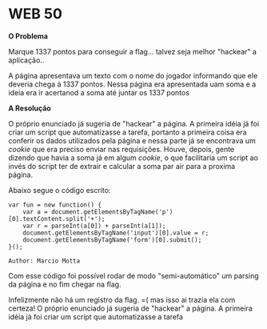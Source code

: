 # WEB 50

**O Problema**

Marque 1337 pontos para conseguir a flag... talvez seja melhor "hackear" a aplicação..


A página apresentava um texto com o nome do jogador informando que ele deveria chega à 1337 pontos. Nessa página era apresentada uam
soma e a ideia era ir acertanod a soma até juntar os 1337 pontos

**A Resolução**

O próprio enunciado já sugeria de "hackear" a página. A primeira idéia  já foi criar um script que automatizasse a tarefa, portanto a primeira coisa era conferir os dados utilizados pela página e nessa parte já se encontrava um *cookie* que era preciso enviar nas requisições. Houve, depois, gente dizendo que havia a soma já em algum *cookie*, o que facilitaria um script ao invés do script ter de extrair e calcular a soma par air para a proxima página.

Abaixo segue o código escrito:

```
var fun = new function() {
    var a = document.getElementsByTagName('p')[0].textContent.split('+');
    var r = parseInt(a[0]) + parseInt(a[1]);
    document.getElementsByTagName('input')[0].value = r;
    document.getElementsByTagName('form')[0].submit();
}();

Author: Marcio Motta
```
Com esse código foi possível rodar de modo "semi-automático" um parsing da página e no fim chegar na flag.

Infelizmente não há um registro da flag. =( mas isso ai trazia ela com certeza!
O próprio enunciado já sugeria de "hackear" a página. A primeira idéia  já foi criar um script que automatizasse a tarefa

